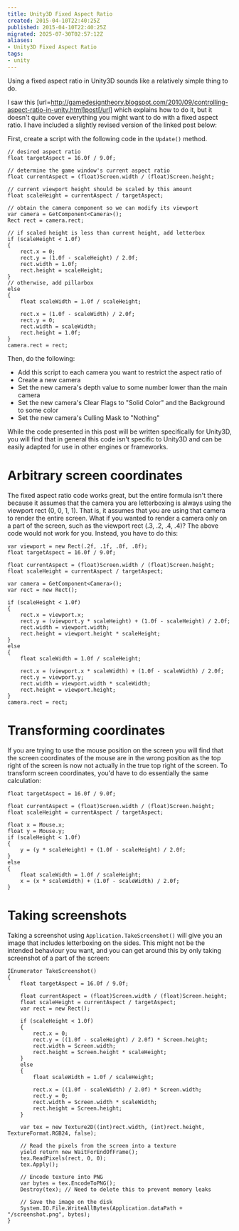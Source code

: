 ```yaml
---
title: Unity3D Fixed Aspect Ratio
created: 2015-04-10T22:40:25Z
published: 2015-04-10T22:40:25Z
migrated: 2025-07-30T02:57:12Z
aliases:
- Unity3D Fixed Aspect Ratio
tags:
- unity
---
```


Using a fixed aspect ratio in Unity3D sounds like a relatively simple thing to do.

I saw this [url=http://gamedesigntheory.blogspot.com/2010/09/controlling-aspect-ratio-in-unity.html]post[/url] which explains how to do it, but it doesn't quite cover everything you might want to do with a fixed aspect ratio. I have included a slightly revised version of the linked post below:

First, create a script with the following code in the `Update()` method.
```
// desired aspect ratio
float targetAspect = 16.0f / 9.0f;

// determine the game window's current aspect ratio
float currentAspect = (float)Screen.width / (float)Screen.height;

// current viewport height should be scaled by this amount
float scaleHeight = currentAspect / targetAspect;

// obtain the camera component so we can modify its viewport
var camera = GetComponent<Camera>();
Rect rect = camera.rect;

// if scaled height is less than current height, add letterbox
if (scaleHeight < 1.0f)
{
	rect.x = 0;
	rect.y = (1.0f - scaleHeight) / 2.0f;
	rect.width = 1.0f;
	rect.height = scaleHeight;
}
// otherwise, add pillarbox
else
{
	float scaleWidth = 1.0f / scaleHeight;

	rect.x = (1.0f - scaleWidth) / 2.0f;
	rect.y = 0;
	rect.width = scaleWidth;
	rect.height = 1.0f;
}
camera.rect = rect;
```

Then, do the following:
-  Add this script to each camera you want to restrict the aspect ratio of
-  Create a new camera
-  Set the new camera's depth value to some number lower than the main camera
-  Set the new camera's Clear Flags to "Solid Color" and the Background to some color
-  Set the new camera's Culling Mask to "Nothing"

While the code presented in this post will be written specifically for Unity3D, you will find that in general this code isn't specific to Unity3D and can be easily adapted for use in other engines or frameworks.

# Arbitrary screen coordinates

The fixed aspect ratio code works great, but the entire formula isn't there because it assumes that the camera you are letterboxing is always using the viewport rect (0, 0, 1, 1). That is, it assumes that you are using that camera to render the entire screen. What if you wanted to render a camera only on a part of the screen, such as the viewport rect (.3, .2, .4, .4)? The above code would not work for you. Instead, you have to do this:

```
var viewport = new Rect(.2f, .1f, .8f, .8f);
float targetAspect = 16.0f / 9.0f;

float currentAspect = (float)Screen.width / (float)Screen.height;
float scaleHeight = currentAspect / targetAspect;

var camera = GetComponent<Camera>();
var rect = new Rect();

if (scaleHeight < 1.0f)
{
	rect.x = viewport.x;
	rect.y = (viewport.y * scaleHeight) + (1.0f - scaleHeight) / 2.0f;
	rect.width = viewport.width;
	rect.height = viewport.height * scaleHeight;
}
else
{
	float scaleWidth = 1.0f / scaleHeight;

	rect.x = (viewport.x * scaleWidth) + (1.0f - scaleWidth) / 2.0f;
	rect.y = viewport.y;
	rect.width = viewport.width * scaleWidth;
	rect.height = viewport.height;
}
camera.rect = rect;
```

# Transforming coordinates

If you are trying to use the mouse position on the screen you will find that the screen coordinates of the mouse are in the wrong position as the top right of the screen is now not actually in the true top right of the screen. To transform screen coordinates, you'd have to do essentially the same calculation:
```
float targetAspect = 16.0f / 9.0f;

float currentAspect = (float)Screen.width / (float)Screen.height;
float scaleHeight = currentAspect / targetAspect;

float x = Mouse.x;
float y = Mouse.y;
if (scaleHeight < 1.0f)
{
	y = (y * scaleHeight) + (1.0f - scaleHeight) / 2.0f;
}
else
{
	float scaleWidth = 1.0f / scaleHeight;
	x = (x * scaleWidth) + (1.0f - scaleWidth) / 2.0f;
}
```

# Taking screenshots

Taking a screenshot using `Application.TakeScreenshot()` will give you an image that includes letterboxing on the sides. This might not be the intended behaviour you want, and you can get around this by only taking screenshot of a part of the screen:

```
IEnumerator TakeScreenshot()
{
	float targetAspect = 16.0f / 9.0f;

	float currentAspect = (float)Screen.width / (float)Screen.height;
	float scaleHeight = currentAspect / targetAspect;
	var rect = new Rect();

	if (scaleHeight < 1.0f)
	{
		rect.x = 0;
		rect.y = ((1.0f - scaleHeight) / 2.0f) * Screen.height;
		rect.width = Screen.width;
		rect.height = Screen.height * scaleHeight;
	}
	else
	{
		float scaleWidth = 1.0f / scaleHeight;

		rect.x = ((1.0f - scaleWidth) / 2.0f) * Screen.width;
		rect.y = 0;
		rect.width = Screen.width * scaleWidth;
		rect.height = Screen.height;
	}

	var tex = new Texture2D((int)rect.width, (int)rect.height, TextureFormat.RGB24, false);

	// Read the pixels from the screen into a texture
	yield return new WaitForEndOfFrame();
	tex.ReadPixels(rect, 0, 0);
	tex.Apply();

	// Encode texture into PNG
	var bytes = tex.EncodeToPNG();
	Destroy(tex); // Need to delete this to prevent memory leaks

	// Save the image on the disk
	System.IO.File.WriteAllBytes(Application.dataPath + "/screenshot.png", bytes);
}
```
